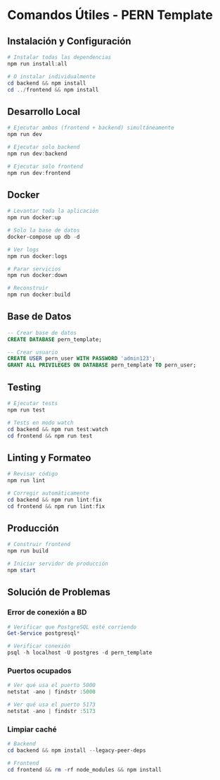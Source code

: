 # Comandos Útiles - PERN Template

## Instalación y Configuración

```powershell
# Instalar todas las dependencias
npm run install:all

# O instalar individualmente
cd backend && npm install
cd ../frontend && npm install
```

## Desarrollo Local

```powershell
# Ejecutar ambos (frontend + backend) simultáneamente
npm run dev

# Ejecutar solo backend
npm run dev:backend

# Ejecutar solo frontend
npm run dev:frontend
```

## Docker

```powershell
# Levantar toda la aplicación
npm run docker:up

# Solo la base de datos
docker-compose up db -d

# Ver logs
npm run docker:logs

# Parar servicios
npm run docker:down

# Reconstruir
npm run docker:build
```

## Base de Datos

```sql
-- Crear base de datos
CREATE DATABASE pern_template;

-- Crear usuario
CREATE USER pern_user WITH PASSWORD 'admin123';
GRANT ALL PRIVILEGES ON DATABASE pern_template TO pern_user;
```

## Testing

```powershell
# Ejecutar tests
npm run test

# Tests en modo watch
cd backend && npm run test:watch
cd frontend && npm run test
```

## Linting y Formateo

```powershell
# Revisar código
npm run lint

# Corregir automáticamente
cd backend && npm run lint:fix
cd frontend && npm run lint:fix
```

## Producción

```powershell
# Construir frontend
npm run build

# Iniciar servidor de producción
npm start
```

## Solución de Problemas

### Error de conexión a BD
```powershell
# Verificar que PostgreSQL esté corriendo
Get-Service postgresql*

# Verificar conexión
psql -h localhost -U postgres -d pern_template
```

### Puertos ocupados
```powershell
# Ver qué usa el puerto 5000
netstat -ano | findstr :5000

# Ver qué usa el puerto 5173
netstat -ano | findstr :5173
```

### Limpiar caché
```powershell
# Backend
cd backend && npm install --legacy-peer-deps

# Frontend
cd frontend && rm -rf node_modules && npm install
```
